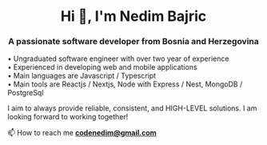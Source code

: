 <h1 align="center">Hi 👋, I'm Nedim Bajric</h1>
<h3 align="center">A passionate software developer from Bosnia and Herzegovina</h3>

<p>
<span>&#8226;</span> Ungraduated software engineer with over two year of experience
</br>
<span>&#8226;</span> Experienced in developing web and mobile applications
</br>
<span>&#8226;</span> Main languages are Javascript / Typescript
<br />
<span>&#8226;</span> Main tools are Reactjs / Nextjs, Node with Express / Nest, MongoDB / PostgreSql
<br />

I aim to always provide reliable, consistent, and HIGH-LEVEL solutions. I am looking forward to working together!</p>

📫 How to reach me **codenedim@gmail.com**


